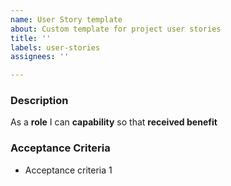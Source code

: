 ```yaml
---
name: User Story template
about: Custom template for project user stories
title: ''
labels: user-stories
assignees: ''

---
```


### Description

As a **role** I can **capability** so that **received benefit**

### Acceptance Criteria

- Acceptance criteria 1
